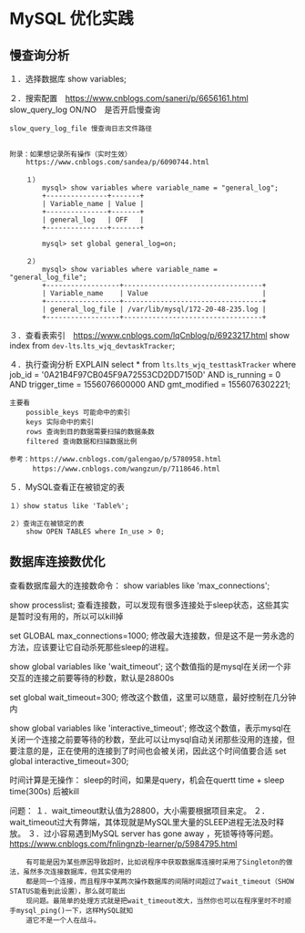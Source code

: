 
# MySQL 优化实践

## 慢查询分析

１．选择数据库
    show variables;

２．搜索配置　https://www.cnblogs.com/saneri/p/6656161.html
    slow_query_log ON/NO　是否开启慢查询

    slow_query_log_file 慢查询日志文件路径


    附录：如果想记录所有操作（实时生效）
        https://www.cnblogs.com/sandea/p/6090744.html

        １）
            mysql> show variables where variable_name = "general_log";
            +---------------+-------+
            | Variable_name | Value |
            +---------------+-------+
            | general_log   | OFF   |
            +---------------+-------+

            mysql> set global general_log=on;

        ２）
            mysql> show variables where variable_name = "general_log_file";
            +------------------+----------------------------------+
            | Variable_name    | Value                            |
            +------------------+----------------------------------+
            | general_log_file | /var/lib/mysql/172-20-48-235.log |
            +------------------+----------------------------------+

３．查看表索引　https://www.cnblogs.com/lqCnblog/p/6923217.html
    show index from `dev-lts`.`lts_wjq_devtaskTracker`;

４．执行查询分析
    EXPLAIN select * from `lts`.`lts_wjq_testtaskTracker` where 
job_id = '0A21B4F97CB045F9A72553CD2DD7150D' AND is_running = 0 AND trigger_time = 1556076600000 AND 
gmt_modified = 1556076302221;

    主要看
        possible_keys 可能命中的索引
        keys 实际命中的索引
        rows 查询到目的数据需要扫描的数据条数
        filtered 查询数据和扫描数据比例

    参考：https://www.cnblogs.com/galengao/p/5780958.html
        　https://www.cnblogs.com/wangzun/p/7118646.html

５．MySQL查看正在被锁定的表

    １）show status like 'Table%';

    ２）查询正在被锁定的表
        show OPEN TABLES where In_use > 0;

## 数据库连接数优化

查看数据库最大的连接数命令：
    show variables like 'max_connections';

show processlist;
    查看连接数，可以发现有很多连接处于sleep状态，这些其实是暂时没有用的，所以可以kill掉

set GLOBAL max_connections=1000;
    修改最大连接数，但是这不是一劳永逸的方法，应该要让它自动杀死那些sleep的进程。

show global variables like 'wait_timeout';
    这个数值指的是mysql在关闭一个非交互的连接之前要等待的秒数，默认是28800s

set global wait_timeout=300;
    修改这个数值，这里可以随意，最好控制在几分钟内

show global variables like 'interactive_timeout';
    修改这个数值，表示mysql在关闭一个连接之前要等待的秒数，至此可以让mysql自动关闭那些没用的连接，但要注意的是，正在使用的连接到了时间也会被关闭，因此这个时间值要合适
    set global interactive_timeout=300;

时间计算是无操作：
    sleep的时间，如果是query，机会在quertt time + sleep time(300s) 后被kill

问题：
    １．wait_timeout默认值为28800，大小需要根据项目来定。
    ２．wait_timeout过大有弊端，其体现就是MySQL里大量的SLEEP进程无法及时释放。
    ３．过小容易遇到MySQL server has gone away ，死锁等待等问题。
        https://www.cnblogs.com/fnlingnzb-learner/p/5984795.html

        有可能是因为某些原因导致超时，比如说程序中获取数据库连接时采用了Singleton的做法，虽然多次连接数据库，但其实使用的
        都是同一个连接，而且程序中某两次操作数据库的间隔时间超过了wait_timeout（SHOW STATUS能看到此设置），那么就可能出
        现问题。最简单的处理方式就是把wait_timeout改大，当然你也可以在程序里时不时顺手mysql_ping()一下，这样MySQL就知
        道它不是一个人在战斗。




